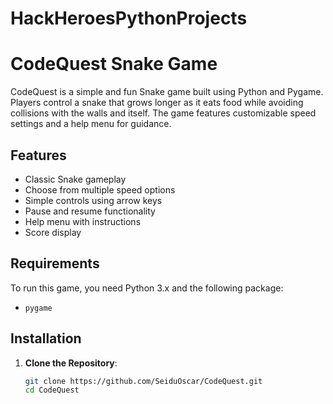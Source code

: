# HackHeroesPythonProjects
# CodeQuest Snake Game

CodeQuest is a simple and fun Snake game built using Python and Pygame. Players control a snake that grows longer as it eats food while avoiding collisions with the walls and itself. The game features customizable speed settings and a help menu for guidance.

## Features

- Classic Snake gameplay
- Choose from multiple speed options
- Simple controls using arrow keys
- Pause and resume functionality
- Help menu with instructions
- Score display

## Requirements

To run this game, you need Python 3.x and the following package:

- `pygame`

## Installation

1. **Clone the Repository**:
   ```bash
   git clone https://github.com/SeiduOscar/CodeQuest.git
   cd CodeQuest
